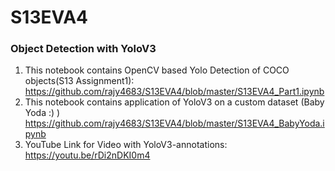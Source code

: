 # S13EVA4
### Object Detection with YoloV3 ####
1. This notebook contains OpenCV based Yolo Detection of COCO objects(S13 Assignment1):
https://github.com/rajy4683/S13EVA4/blob/master/S13EVA4_Part1.ipynb
2. This notebook contains application of YoloV3 on a custom dataset (Baby Yoda :) )
https://github.com/rajy4683/S13EVA4/blob/master/S13EVA4_BabyYoda.ipynb
3. YouTube Link for Video with YoloV3-annotations:
https://youtu.be/rDi2nDKI0m4
